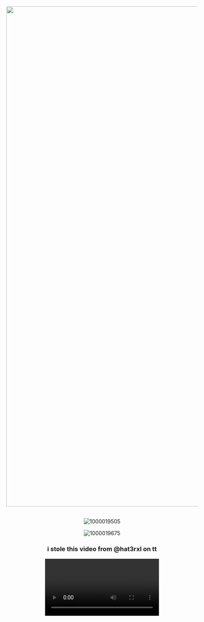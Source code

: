 <div align="center">
<img width="1316" alt="i made ts" src="https://github.com/user-attachments/assets/92f35c5c-be3b-4676-84a2-f583148f8474" />
<div align="center">
<img src="https://komarev.com/ghpvc/?username=piggeonna&style=plastic-square&color=E6498E" alt=""/>
  </div>
  <div align="center">

  <br>
  


![1000019505](https://github.com/user-attachments/assets/f77ac66d-7b20-4f49-9c8f-96ef98c7b083)


      
![1000019675](https://github.com/user-attachments/assets/8435dcaf-009c-49c5-9b60-9318061b17d2)

### **i stole this video from @hat3rxl on tt**

<video src="https://github.com/user-attachments/assets/ec187765-9c40-474e-bbd3-2f56036fcf0b" />



